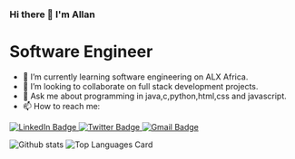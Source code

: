 ### Hi there 👋 I'm Allan

  # Software Engineer
- 🌱 I’m currently learning software engineering on ALX Africa.
- 👯 I’m looking to collaborate on full stack development projects.
- 💬 Ask me about programming in java,c,python,html,css and javascript.
- 📫 How to reach me: 
<div id="badges">
  <a href="https://www.linkedin.com/in/allan-ndonga-566189214">
    <img src="https://img.shields.io/badge/LinkedIn-blue?style=for-the-badge&logo=linkedin&logoColor=white" alt="LinkedIn Badge"/>
  </a>
  <a href="your-twitter-URL">
    <img src="https://img.shields.io/badge/Twitter-blue?style=for-the-badge&logo=twitter&logoColor=white" alt="Twitter Badge"/>
  </a>
   <a href="rezidentalz@gmail.com">
    <img src="https://img.shields.io/badge/Gmail-brown?style=for-the-badge&logo=gmail&logoColor=white" alt="Gmail Badge"/>
  </a>
</div>                                     

![Github stats](https://github-readme-stats.vercel.app/api?username=alz254&theme=highcontrast&show_icons=true&count_private=true)
![Top Languages Card](https://github-readme-stats.vercel.app/api/top-langs/?username=alz254&layout=compact)
